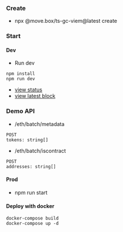 ### Create

- npx @move.box/ts-gc-viem@latest create

### Start

#### Dev

- Run dev 

```
npm install
npm run dev
```

- [view status](http://localhost:8899)
- [view latest block](http://localhost:8899/eth/latest_block)

### Demo API

- /eth/batch/metadata

```
POST
tokens: string[]
```

- /eth/batch/iscontract

```
POST
addresses: string[]
```


#### Prod

- npm run start

#### Deploy with docker


```
docker-compose build
docker-compose up -d
```